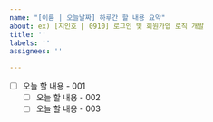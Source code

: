 ```yaml
---
name: "[이름 | 오늘날짜] 하루간 할 내용 요약"
about: ex) [지인호 | 0910] 로그인 및 회원가입 로직 개발
title: ''
labels: ''
assignees: ''

---
```


- [ ] 오늘 할 내용 - 001
  - [ ] 오늘 할 내용 - 002
  - [ ] 오늘 할 내용 - 003
